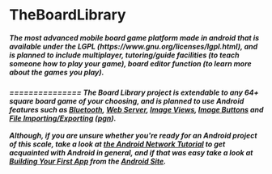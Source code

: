 TheBoardLibrary
===============
<h5>
The most advanced mobile board game platform made in android that is available under the LGPL (https://www.gnu.org/licenses/lgpl.html), and is planned to include multiplayer, tutoring/guide facilities (to teach someone how to play your game), board editor function (to learn more about the games you play).
<h5>
===============
The Board Library project is extendable to any 64+ square board game of your choosing, and is planned to use Android features such as <a href="http://developer.android.com/guide/topics/connectivity/bluetooth.html">Bluetooth</a>,
			 <a href="http://developer.android.com/reference/java/net/Socket.html">Web Server</a>, <a href="http://developer.android.com/reference/android/widget/ImageView.html">Image Views</a>, 
			 <a href="http://developer.android.com/reference/android/widget/ImageView.html">Image Buttons</a> and <a href="http://developer.android.com/guide/topics/data/data-storage.html">File Importing/Exporting</a> 
			 (<a href="http://en.wikipedia.org/wiki/Portable_Game_Notation">pgn</a>).<br><br>
Although, if you are unsure whether you're ready for an Android project of this scale, take a look at <b><a href="http://cse.spsu.edu/cslab/tutors/android.htm">the Android Network Tutorial</a></b>
to get acquainted with Android in general, and if that was easy take a look at <b><a href="https://developer.android.com/training/basics/firstapp/index.html?hl=it">Building Your First App</a></b> from the <a href="https://developer.android.com">Android Site</a>.

